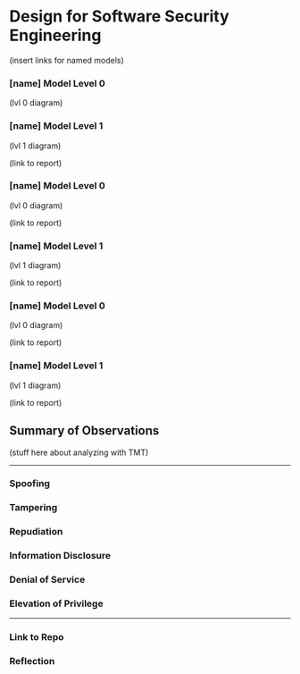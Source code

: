 # Design for Software Security Engineering

(insert links for named models)

### [name] Model Level 0
(lvl 0 diagram)

### [name] Model Level 1
(lvl 1 diagram)  

(link to report)

### [name] Model Level 0
(lvl 0 diagram)  

(link to report)

### [name] Model Level 1
(lvl 1 diagram)  

(link to report)

### [name] Model Level 0
(lvl 0 diagram)  

(link to report)

### [name] Model Level 1
(lvl 1 diagram)  

(link to report)


## Summary of Observations
(stuff here about analyzing with TMT)

--------------------------

### Spoofing

### Tampering

### Repudiation

### Information Disclosure

### Denial of Service

### Elevation of Privilege

--------------------------

### Link to Repo

### Reflection




